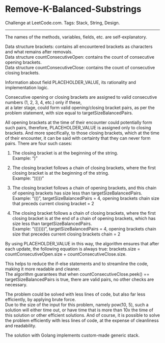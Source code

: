 # Remove-K-Balanced-Substrings
Challenge at LeetCode.com. Tags: Stack, String, Design.

------------------------------------------------------------------------------------------------------------------

The names of the methods, variables, fields, etc. are self-explanatory.<br/>

Data structure brackets: contains all encountered brackets as characters and what remains after removals.<br/>
Data structure countConsecutiveOpen: contains the count of consecutive opening brackets.<br/>
Data structure countConsecutiveClose: contains the count of consecutive closing brackets.<br/>

Information about field PLACEHOLDER_VALUE, its rationality and implementation logic.<br/>

Consecutive opening or closing brackets are assigned to valid consecutive numbers (1, 2, 3, 4, etc.) only if these,<br/> at a later stage, could form valid opening/closing bracket pairs, as per the problem statement, with size equal to targetSizeBalancedPairs. 

All opening brackets at the time of their encounter could potentially form such pairs, therefore, PLACEHOLDER_VALUE is assigned only to closing brackets. And more specifically, to those closing brackets, which at the time of their encounter, it can be said with certainty that they can never form pairs. There are four such cases:

1.	 The closing bracket is at the beginning of the string.<br/>
 Example: “)”

2.	 The closing bracket follows a chain of closing brackets, where the first closing bracket is at the beginning of the string.<br/>
 Example: “)))))”

3.	The closing bracket follows a chain of opening brackets, and this chain of opening brackets has size less than targetSizeBalancedPairs.<br/>
Example: “(()”, targetSizeBalancedPairs = 4, opening brackets chain size that preceds current closing bracket = 2

4.	The closing bracket follows a chain of closing brackets, where the first closing bracket is at the end of a chain of opening brackets, which has size less than targetSizeBalancedPairs.<br/>
Example: “(()))))”, targetSizeBalancedPairs = 4, opening brackets chain size that precedes current closing brackets chain = 2


By using PLACEHOLDER_VALUE in this way, the algorithm ensures that after each update, the following equation is always true:
brackets.size = countConsecutiveOpen.size + countConsecutiveClose.size.

This helps to reduce the if-else statements and to streamline the code, making it more readable and cleaner.<br/> The algorithm guarantees that when countConsecutiveClose.peek() == targetSizeBalancedPairs is true, there are valid pairs, no other checks are necessary.

The problem could be solved with less lines of code, but also far less efficiently, by applying brute force.<br/> Due to the size of the input for this problem, namely pow(10, 5), such a solution will either time out, or have time that is more than 10x the time of this solution or other efficient solutions. And of course, it is possible to solve<br/> the problem efficiently with less lines of code, at the expense of cleanliness and readability.

The solution with Golang implements custom-made generic stack.

